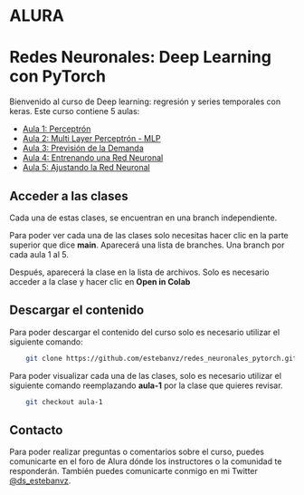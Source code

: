# ALURA
# Redes Neuronales: Deep Learning con PyTorch
Bienvenido al curso de Deep learning: regresión y series temporales con keras.
Este curso contiene 5 aulas:
* [Aula 1: Perceptrón](https://github.com/estebanvz/redes_neuronales_pytorch/tree/aula-1)
* [Aula 2: Multi Layer Perceptrón - MLP](https://github.com/estebanvz/redes_neuronales_pytorch/tree/aula-2)
* [Aula 3: Previsión de la Demanda](https://github.com/estebanvz/redes_neuronales_pytorch/tree/aula-3)
* [Aula 4: Entrenando una Red Neuronal](https://github.com/estebanvz/redes_neuronales_pytorch/tree/aula-4)
* [Aula 5: Ajustando la Red Neuronal](https://github.com/estebanvz/redes_neuronales_pytorch/tree/aula-5)
  
## Acceder a las clases

Cada una de estas clases, se encuentran en una branch independiente.

Para poder ver cada una de las clases solo necesitas hacer clic en la parte 
superior que dice **main**. Aparecerá una lista de branches.
Una branch por cada aula 1 al 5.

Después, aparecerá la clase en la lista de archivos. Solo es necesario acceder
a la clase y hacer clic en **Open in Colab** 

## Descargar el contenido

Para poder descargar el contenido del curso solo es necesario utilizar
el siguiente comando:

```bash
    git clone https://github.com/estebanvz/redes_neuronales_pytorch.git
```

Para poder visualizar cada una de las clases, solo es necesario utilizar el
siguiente comando reemplazando **aula-1** por la clase que quieres revisar.

```bash
    git checkout aula-1
```
## Contacto
Para poder realizar preguntas o comentarios sobre el curso, puedes comunicarte
en el foro de Alura dónde los instructores o la comunidad te responderán. 
También puedes comunicarte conmigo en mi Twitter [@ds_estebanvz](https://twitter.com/ds_estebanvz).